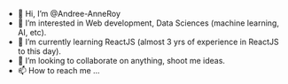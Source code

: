 - 👋 Hi, I’m @Andree-AnneRoy
- 👀 I’m interested in Web development, Data Sciences (machine learning, AI, etc).
- 🌱 I’m currently learning ReactJS (almost 3 yrs of experience in ReactJS to this day). 
- 💞️ I’m looking to collaborate on anything, shoot me ideas.
- 📫 How to reach me ...

<!---
Andree-AnneRoy/Andree-AnneRoy is a ✨ special ✨ repository because its `README.md` (this file) appears on your GitHub profile.
You can click the Preview link to take a look at your changes.
--->
